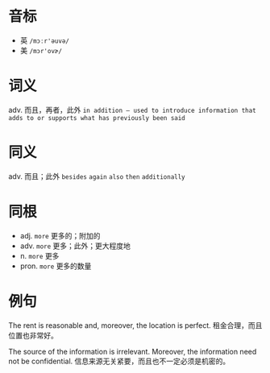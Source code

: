 # 音标

- 英 `/mɔːr'əuvə/`
- 美 `/mɔr'ovɚ/`

# 词义

adv. 而且，再者，此外
`in addition – used to introduce information that adds to or supports what has previously been said`

# 同义

adv. 而且；此外
`besides` `again` `also` `then` `additionally`

# 同根

- adj. `more` 更多的；附加的
- adv. `more` 更多；此外；更大程度地
- n. `more` 更多
- pron. `more` 更多的数量

# 例句

The rent is reasonable and, moreover, the location is perfect.
租金合理，而且位置也非常好。

The source of the information is irrelevant. Moreover, the information need not be confidential.
信息来源无关紧要，而且也不一定必须是机密的。


